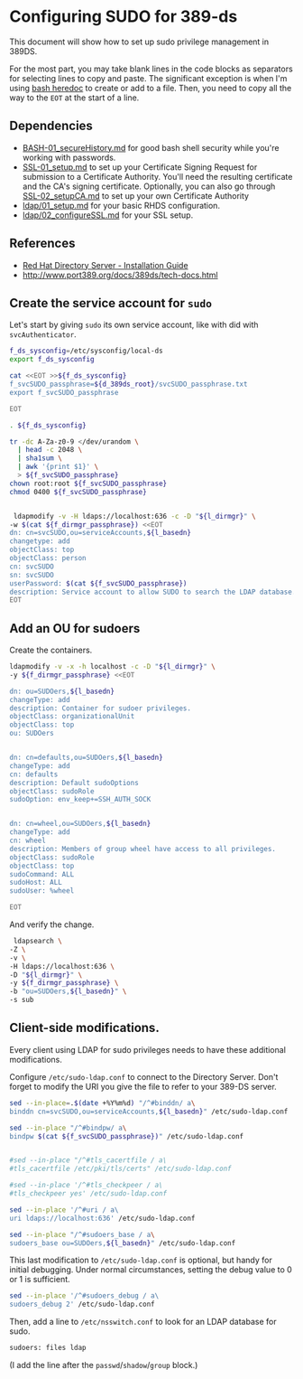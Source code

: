 # Configuring SUDO for 389-ds

This document will show how to set up sudo privilege management in 389DS.

For the most part, you may take blank lines in the code blocks as separators for selecting lines to copy and paste. The significant exception is when I'm using [bash heredoc][heredoc] to create or add to a file. Then, you need to copy all the way to the `EOT` at the start of a line.

[heredoc]: http://www.tldp.org/LDP/abs/html/here-docs.html

## Dependencies

- [BASH-01_secureHistory.md][BASH-01] for good bash shell security while you're working with passwords.
- [SSL-01_setup.md][SSL-01] to set up your Certificate Signing Request for submission to a Certificate Authority. You'll need the resulting certificate and the CA's signing certificate. Optionally, you can also go through [SSL-02_setupCA.md][SSL-02] to set up your own Certificate Authority
- [ldap/01_setup.md][389DS-01] for your basic RHDS configuration.
- [ldap/02_configureSSL.md][389DS-01] for your SSL setup.

[BASH-01]: https://github.com/dafydd2277/accountSecurity/blob/master/BASH-01_secureHistory.md
[SSL-01]: https://github.com/dafydd2277/accountSecurity/blob/master/SSL-01_setup.md
[SSL-02]: https://github.com/dafydd2277/accountSecurity/blob/master/SSL-02_setupCA.md
[389DS-01]: https://github.com/dafydd2277/accountSecurity/blob/master/ldap/01_setup.md
[389DS-02]: https://github.com/dafydd2277/accountSecurity/blob/master/ldap/02_configureSSL.md


## References

- [Red Hat Directory Server - Installation Guide][rhds9]
- http://www.port389.org/docs/389ds/tech-docs.html


[rhds9]: https://access.redhat.com/documentation/en-US/Red_Hat_Directory_Server/


## Create the service account for `sudo`

Let's start by giving `sudo` its own service account, like with did with `svcAuthenticator`.

```bash
f_ds_sysconfig=/etc/sysconfig/local-ds
export f_ds_sysconfig

cat <<EOT >>${f_ds_sysconfig}
f_svcSUDO_passphrase=${d_389ds_root}/svcSUDO_passphrase.txt
export f_svcSUDO_passphrase

EOT

. ${f_ds_sysconfig}

tr -dc A-Za-z0-9 </dev/urandom \
  | head -c 2048 \
  | sha1sum \
  | awk '{print $1}' \
  > ${f_svcSUDO_passphrase}
chown root:root ${f_svcSUDO_passphrase}
chmod 0400 ${f_svcSUDO_passphrase}


 ldapmodify -v -H ldaps://localhost:636 -c -D "${l_dirmgr}" \
-w $(cat ${f_dirmgr_passphrase}) <<EOT
dn: cn=svcSUDO,ou=serviceAccounts,${l_basedn}
changetype: add
objectClass: top
objectClass: person
cn: svcSUDO
sn: svcSUDO
userPassword: $(cat ${f_svcSUDO_passphrase})
description: Service account to allow SUDO to search the LDAP database.
EOT

```


## Add an OU for sudoers

Create the containers.

```bash
ldapmodify -v -x -h localhost -c -D "${l_dirmgr}" \
-y ${f_dirmgr_passphrase} <<EOT

dn: ou=SUDOers,${l_basedn}
changeType: add
description: Container for sudoer privileges.
objectClass: organizationalUnit
objectClass: top
ou: SUDOers


dn: cn=defaults,ou=SUDOers,${l_basedn}
changeType: add
cn: defaults
description: Default sudoOptions
objectClass: sudoRole
sudoOption: env_keep+=SSH_AUTH_SOCK


dn: cn=wheel,ou=SUDOers,${l_basedn}
changeType: add
cn: wheel
description: Members of group wheel have access to all privileges.
objectClass: sudoRole
objectClass: top
sudoCommand: ALL
sudoHost: ALL
sudoUser: %wheel

EOT

```

And verify the change.

```bash
 ldapsearch \
-Z \
-v \
-H ldaps://localhost:636 \
-D "${l_dirmgr}" \
-y ${f_dirmgr_passphrase} \
-b "ou=SUDOers,${l_basedn}" \
-s sub

```


## Client-side modifications.

Every client using LDAP for sudo privileges needs to have these additional modifications.

Configure `/etc/sudo-ldap.conf` to connect to the Directory Server. Don't forget to modify the URI you give the file to refer to your 389-DS server.

```bash
sed --in-place=.$(date +%Y%m%d) "/^#binddn/ a\
binddn cn=svcSUDO,ou=serviceAccounts,${l_basedn}" /etc/sudo-ldap.conf

sed --in-place "/^#bindpw/ a\
bindpw $(cat ${f_svcSUDO_passphrase})" /etc/sudo-ldap.conf


#sed --in-place "/^#tls_cacertfile / a\
#tls_cacertfile /etc/pki/tls/certs" /etc/sudo-ldap.conf

#sed --in-place '/^#tls_checkpeer / a\
#tls_checkpeer yes' /etc/sudo-ldap.conf

sed --in-place '/^#uri / a\
uri ldaps://localhost:636' /etc/sudo-ldap.conf

sed --in-place "/^#sudoers_base / a\
sudoers_base ou=SUDOers,${l_basedn}" /etc/sudo-ldap.conf

```


This last modification to `/etc/sudo-ldap.conf` is optional, but handy for initial debugging. Under normal circumstances, setting the debug value to 0 or 1 is sufficient.

```bash
sed --in-place '/^#sudoers_debug / a\
sudoers_debug 2' /etc/sudo-ldap.conf

```


Then, add a line to `/etc/nsswitch.conf` to look for an LDAP database for sudo.

```bash
sudoers: files ldap

```

(I add the line after the `passwd`/`shadow`/`group` block.)



